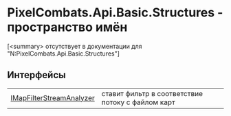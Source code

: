 # PixelCombats.Api.Basic.Structures - пространство имён


\[&lt;summary&gt; отсутствует в документации для "N:PixelCombats.Api.Basic.Structures"\]



## Интерфейсы
<table>
<tr>
<td><a href="9e31f698-fa68-6b29-972d-0d443ef6a1d0">IMapFilterStreamAnalyzer</a></td>
<td>ставит фильтр в соответствие потоку с файлом карт</td></tr>
</table>